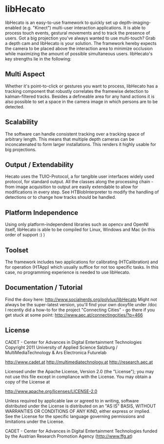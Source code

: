 libHecato
=========

libHecato is an easy-to-use framework to quickly set up depth-imaging-enabled (e.g. "Kinect") multi-user 
interaction applications. It is able to process touch events, gestural movements and to track the presence of 
users. Got a big projection you've always wanted to use multi-touch? Grab a depth cam and libHecato is your 
solution.
The framework hereby expects the camera to be placed above the interaction area to minimize occlusion while 
maximizing the amount of possible simultaneous users. libHecato's key strengths lie in the following:

Multi Aspect
------------
Whether it's point-to-click or gestures you want to process, libHecato has a tracking component that 
robustly correlates the framewise detection to kalman-filtered tracks. Besides a defineable area for any hand 
actions it is also possible to set a space in the camera image in which persons are to be detected.
    
Scalability
-----------
The software can handle consistent tracking over a tracking space of arbitrary length. This means that 
multiple depth cameras can be inconcatenated to form larger installations. This renders it highly usable for 
big projections.

Output / Extendability
----------------------
Hecato uses the TUIO-Protocol, a for tangible user interfaces widely used protocol, for standard output.
All the classes along the processing chain - from image acquisition to output are easily extendable to 
allow for modifications in every step. See HTBlobInterpreter to modify the handling of detections or to change 
how tracks should be handled.

Platform Independence
---------------------
Using only platform-independend libraries such as opencv and OpenNI itself, libHecato is able to be 
compiled for Linux, Windows and Mac (in this order of support :) )

Toolset
-------
The framework includes two applications for calibrating (HTCalibration) and for operation (HTApp) which 
usually suffice for not too specific tasks. In this case, no programming experience is needed to use 
libHecato.

Documentation / Tutorial
------------------------
Find the doxy here:
http://www.socialnerds.org/polylux/libHecato
Might not always be the super-latest version, you'll find your own doxyfile under /doc
I recently did a how-to for the project "Connecting Cities" - go there if you get stuck at 
some point: http://www.aec.at/connectingcities/?p=466

License
-------

CADET - Center for Advances in Digital Entertainment Technologies Copyright 2011 University of Applied Science Salzburg / MultiMediaTechnology & Ars Electronica Futurelab

http://www.cadet.at http://multimediatechnology.at http://research.aec.at

Licensed under the Apache License, Version 2.0 (the "License"); you may not use this file except in compliance with the License. You may obtain a copy of the License at

http://www.apache.org/licenses/LICENSE-2.0

Unless required by applicable law or agreed to in writing, software distributed under the License is distributed on an "AS IS" BASIS, WITHOUT WARRANTIES OR CONDITIONS OF ANY KIND, either express or implied. See the License for the specific language governing permissions and limitations under the License.

CADET - Center for Advances in Digital Entertainment Technologies funded by the Austrian Research Promotion Agency (http://www.ffg.at)


